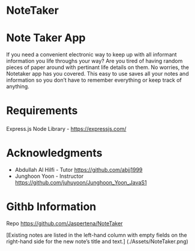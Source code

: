 # NoteTaker

 


# Note Taker App
If you need a convenient electronic way to keep up with all informant information you life throughs your way?  Are you tired of having random pieces of paper around with pertinant life details on them. No worries, the Notetaker app has you covered.  This easy to use saves all your notes and information so you don’t have to remember everything or keep track of anything.  


# Requirements 

###
Express.js  Node Library - <https://expressjs.com/>


# Acknowledgments
- Abdullah Al Hilfi - Tutor <https://github.com/abjj1999>
- Junghoon Yoon - Instructor <https://github.com/juhuyoon/Junghoon_Yoon_JavaS1>


# Githb Information
Repo <https://github.com/Jaspertena/NoteTaker>

[Existing notes are listed in the left-hand column with empty fields on the right-hand side for the new note’s title and text.] 
(./Assets/NoteTaker.png)